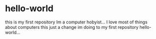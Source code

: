 # hello-world
this is my first repository
Im a computer hobyist... I love most of things about computers this just a change
im doing to my first repository hello-world...
